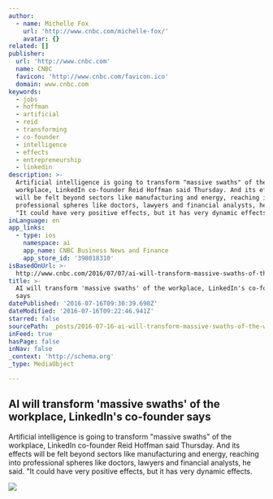 ```yaml
---
author:
  - name: Michelle Fox
    url: 'http://www.cnbc.com/michelle-fox/'
    avatar: {}
related: []
publisher:
  url: 'http://www.cnbc.com'
  name: CNBC
  favicon: 'http://www.cnbc.com/favicon.ico'
  domain: www.cnbc.com
keywords:
  - jobs
  - hoffman
  - artificial
  - reid
  - transforming
  - co-founder
  - intelligence
  - effects
  - entrepreneurship
  - linkedin
description: >-
  Artificial intelligence is going to transform "massive swaths" of the
  workplace, LinkedIn co-founder Reid Hoffman said Thursday. And its effects
  will be felt beyond sectors like manufacturing and energy, reaching into
  professional spheres like doctors, lawyers and financial analysts, he said.
  "It could have very positive effects, but it has very dynamic effects.
inLanguage: en
app_links:
  - type: ios
    namespace: ai
    app_name: CNBC Business News and Finance
    app_store_id: '398018310'
isBasedOnUrl: >-
  http://www.cnbc.com/2016/07/07/ai-will-transform-massive-swaths-of-the-workplace-linkedins-co-founder-says.html
title: >-
  AI will transform 'massive swaths' of the workplace, LinkedIn's co-founder
  says
datePublished: '2016-07-16T09:30:39.698Z'
dateModified: '2016-07-16T09:22:46.941Z'
starred: false
sourcePath: _posts/2016-07-16-ai-will-transform-massive-swaths-of-the-workplace-linkedi.md
inFeed: true
hasPage: false
inNav: false
_context: 'http://schema.org'
_type: MediaObject

---
```

<article style=""><h1>AI will transform 'massive swaths' of the workplace, LinkedIn's co-founder says</h1><p>Artificial intelligence is going to transform "massive swaths" of the workplace, LinkedIn co-founder Reid Hoffman said Thursday. And its effects will be felt beyond sectors like manufacturing and energy, reaching into professional spheres like doctors, lawyers and financial analysts, he said. "It could have very positive effects, but it has very dynamic effects.</p><img src="http://fm.cnbc.com/applications/cnbc.com/resources/img/editorial/2015/04/28/102628713-20150428-2-1220-5.1910x1000.jpg" /></article>